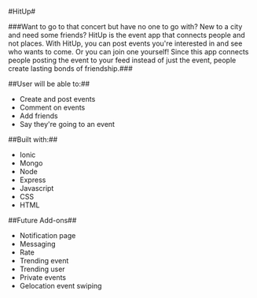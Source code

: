 #HitUp#


###Want to go to that concert but have no one to go with? New to a city and need some friends? 
HitUp is the event app that connects people and not places. With HitUp, you can post events you're interested in and see who wants to come. Or you can join one yourself! Since this app connects people posting the event to your feed instead of just the event, people create lasting bonds of friendship.###


##User will be able to:##

* Create and post events
* Comment on events
* Add friends
* Say they're going to an event


##Built with:##

* Ionic
* Mongo
* Node
* Express
* Javascript
* CSS
* HTML


##Future Add-ons##

* Notification page
* Messaging
* Rate
* Trending event
* Trending user
* Private events
* Gelocation event swiping



